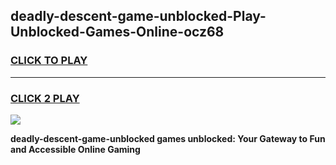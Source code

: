 
## deadly-descent-game-unblocked-Play-Unblocked-Games-Online-ocz68
<h3>
<a href="https://premium76.site?title=deadly-descent-game-unblocked&ref=24A">CLICK TO PLAY</a></h3>
<hr>

<h3>
<a href="https://premium76.site?title=deadly-descent-game-unblocked&ref=24A">CLICK 2 PLAY</a>
  
</h3>

<a href="https://premium76.site?title=deadly-descent-game-unblocked&ref=24A"><img src="https://clearcache.store/games.png"></a>


**deadly-descent-game-unblocked games unblocked: Your Gateway to Fun and Accessible Online Gaming**
